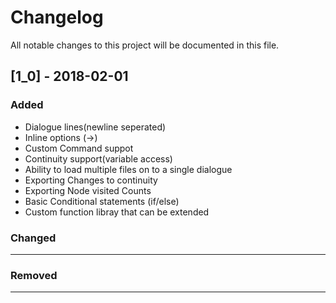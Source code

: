 # Changelog
All notable changes to this project will be documented in this file.

## [1_0] - 2018-02-01
### Added
 - Dialogue lines(newline seperated)
 - Inline options (->)
 - Custom Command suppot
 - Continuity support(variable access)
 - Ability to load multiple files on to a single dialogue
 - Exporting Changes to continuity
 - Exporting Node visited Counts
 - Basic Conditional statements (if/else)
 - Custom function libray that can be extended
 
 ### Changed
 ---
 
 ### Removed
 ---
